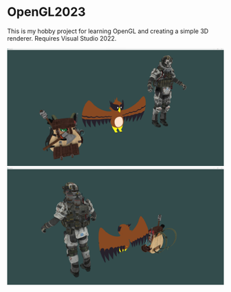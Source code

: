 # OpenGL2023

This is my hobby project for learning OpenGL and creating a simple 3D renderer.
Requires Visual Studio 2022.

![front_view](Images/OpenGL_Screenshot_front.png)
![front_view](Images/OpenGL_Screenshot_back.png)
